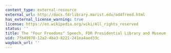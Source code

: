 ```yaml
---
content_type: external-resource
external_url: http://docs.fdrlibrary.marist.edu/od4freed.html
has_external_license_warning: true
license: https://en.wikipedia.org/wiki/All_rights_reserved
status: ''
title: The "Four Freedoms" Speech, FDR Presidential Library and Museum
uid: 7fb49970-12a2-4ba3-8221-241ea4aed33c
wayback_url: ''
---
```

